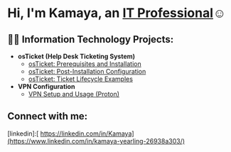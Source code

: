 
<h1>Hi, I'm Kamaya, an <a href="https://www.linkedin.com/in/kamaya-yearling-26938a303/">IT Professional</a>☺</h1>

<h2>👨‍💻 Information Technology Projects:</h2>

- <b>osTicket (Help Desk Ticketing System)</b>
  - [osTicket: Prerequisites and Installation](https://github.com/Kamaya138/osticket-prereqs)
  - [osTicket: Post-Installation Configuration](https://github.com/Kamaya138/post-install-config)
  - [osTicket: Ticket Lifecycle Examples](https://github.com/Kamaya138/Ticket-Lifecycle)
- <b>VPN Configuration</b>
  - [VPN Setup and Usage (Proton)](https://github.com/Kamaya138/configure-ad)
    

<h2>Connect with me:</h2>





[linkedin]:[ https://linkedin.com/in/Kamaya](https://www.linkedin.com/in/kamaya-yearling-26938a303/)

